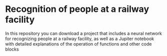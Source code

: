 # Recognition of people at a railway facility
In this repository you can download a project that includes a neural network for recognizing people at a railway facility, as well as a Jupiter notebook with detailed explanations of the operation of functions and other code blocks
